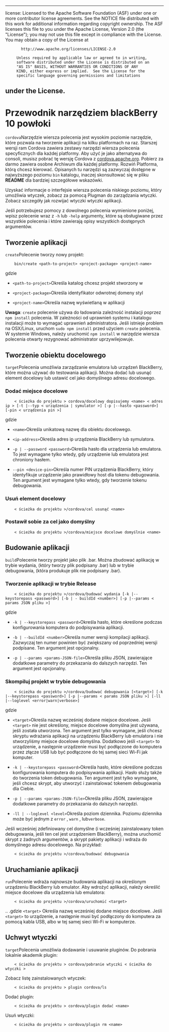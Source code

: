 * * *

license: Licensed to the Apache Software Foundation (ASF) under one or more contributor license agreements. See the NOTICE file distributed with this work for additional information regarding copyright ownership. The ASF licenses this file to you under the Apache License, Version 2.0 (the "License"); you may not use this file except in compliance with the License. You may obtain a copy of the License at

           http://www.apache.org/licenses/LICENSE-2.0
    
         Unless required by applicable law or agreed to in writing,
         software distributed under the License is distributed on an
         "AS IS" BASIS, WITHOUT WARRANTIES OR CONDITIONS OF ANY
         KIND, either express or implied.  See the License for the
         specific language governing permissions and limitations
    

## under the License.

# Przewodnik narzędziem blackBerry 10 powłoki

`cordova`Narzędzie wiersza polecenia jest wysokim poziomie narzędzie, które pozwala na tworzenie aplikacji na kilku platformach na raz. Starszej wersji ram Cordova zawiera zestawy narzędzi wiersza polecenia specyficznych dla każdej platformy. Aby użyć je jako alternatywa do consoli, musisz pobrać tę wersję Cordova z [cordova.apache.org][1]. Pobierz za darmo zawiera osobne Archiwum dla każdej platformy. Rozwiń Platforma, którą chcesz kierować. Opisanych tu narzędzi są zazwyczaj dostępne w najwyższego poziomu `bin` katalogu, inaczej skonsultować się w pliku **README** dla bardziej szczegółowe wskazówki.

 [1]: http://cordova.apache.org

Uzyskać informacje o interfejsie wiersza polecenia niskiego poziomu, który umożliwia wtyczek, zobacz za pomocą Plugman do zarządzania wtyczki. Zobacz szczegóły jak rozwijać wtyczki wtyczki aplikacji.

Jeśli potrzebujesz pomocy z dowolnego polecenia wymienione poniżej, wpisz polecenie wraz z `-h` lub `-help` argumenty, które są obsługiwane przez wszystkie polecenia i które zawierają opisy wszystkich dostępnych argumentów.

## Tworzenie aplikacji

`create`Polecenie tworzy nowy projekt:

        bin/create <path-to-project> <project-package> <project-name>
    

gdzie

*   `<path-to-project>`Określa katalog chcesz projekt stworzony w

*   `<project-package>`Określa identyfikator odwrotnej domeny styl

*   `<project-name>`Określa nazwę wyświetlaną w aplikacji

**Uwaga**: `create` polecenie używa do ładowania zależność instalacji poprzez `npm install` polecenia. W zależności od uprawnień systemu i katalogu instalacji może to wymagać uprawnień administratora. Jeśli istnieje problem na OSX/Linux, uruchom `sudo npm install` przed użyciem `create` polecenia. W systemie Windows, należy uruchomić `npm install` w narzędzie wiersza polecenia otwarty rezygnować administrator uprzywilejowuje.

## Tworzenie obiektu docelowego

`target`Polecenia umożliwia zarządzanie emulatora lub urządzeń BlackBerry, które można używać do testowania aplikacji. Można dodać lub usunąć element docelowy lub ustawić cel jako domyślnego adresu docelowego.

### Dodać miejsce docelowe

        < ścieżka do projektu > cordova/docelowy dopisujemy <name> < adres ip > [-t |--typ < urządzenia | symulator >] [-p |--hasło <password>] [-pin < urządzenia pin >]
    

gdzie

*   `<name>`Określa unikatową nazwę dla obiektu docelowego.

*   `<ip-address>`Określa adres ip urządzenia BlackBerry lub symulatora.

*   `-p | --password <password>`Określa hasło dla urządzenia lub emulatora. To jest wymagane tylko wtedy, gdy urządzenie lub emulatora jest chroniony hasłem.

*   `--pin <device-pin>`Określa numer PIN urządzenia BlackBerry, który identyfikuje urządzenie jako prawidłowy host dla tokenu debugowania. Ten argument jest wymagane tylko wtedy, gdy tworzenie tokenu debugowania.

### Usuń element docelowy

        < ścieżka do projektu >/cordova/cel usunąć <name>
    

### Postawił sobie za cel jako domyślny

        < ścieżka do projektu >/cordova/miejsce docelowe domyślnie <name>
    

## Budowanie aplikacji

`build`Polecenie tworzy projekt jako plik .bar. Można zbudować aplikację w trybie wydania, (który tworzy plik podpisany .bar) lub w trybie debugowania, (która produkuje plik nie podpisany .bar).

### Tworzenie aplikacji w trybie Release

        < ścieżka do projektu >/cordova/budować wydania [-k |--keystorepass <password>] [-b | - buildId <number>] [-p |--params < params JSON pliku >]
    

gdzie

*   `-k | --keystorepass <password>`Określa hasło, które określone podczas konfigurowania komputera do podpisywania aplikacji.

*   `-b | --buildId <number>`Określa numer wersji kompilacji aplikacji. Zazwyczaj ten numer powinien być zwiększany od poprzedniej wersji podpisane. Ten argument jest opcjonalny.

*   `-p | --params <params-JSON-file>`Określa pliku JSON, zawierające dodatkowe parametry do przekazania do dalszych narzędzi. Ten argument jest opcjonalny.

### Skompiluj projekt w trybie debugowania

        < ścieżka do projektu >/cordova/budować debugowania [<target>] [-k |--keystorepass <password>] [-p |--params < params JSON pliku >] [-ll |--loglevel <error|warn|verbose>]
    

gdzie

*   `<target>`Określa nazwę wcześniej dodane miejsce docelowe. Jeśli `<target>` nie jest określony, miejsce docelowe domyślna jest używana, jeśli została utworzona. Ten argument jest tylko wymagane, jeśli chcesz skryptu wdrażania aplikacji na urządzeniu BlackBerry lub emulatora i nie stworzyliśmy miejsce docelowe domyślna. Dodatkowo jeśli `<target>` to urządzenie, a następnie urządzenie musi być podłączone do komputera przez złącze USB lub być podłączone do tej samej sieci Wi-Fi jak komputer.

*   `-k | --keystorepass <password>`Określa hasło, które określone podczas konfigurowania komputera do podpisywania aplikacji. Hasło służy także do tworzenia token debugowania. Ten argument jest tylko wymagane, jeśli chcesz skrypt, aby utworzyć i zainstalować tokenem debugowania dla Ciebie.

*   `-p | --params <params-JSON-file>`Określa pliku JSON, zawierające dodatkowe parametry do przekazania do dalszych narzędzi.

*   `-ll | --loglevel <level>`Określa poziom dziennika. Poziomu dziennika może być jednym z `error` , `warn` , lub`verbose`.

Jeśli wcześniej zdefiniowany cel domyślne (i wcześniej zainstalowany token debugowania, jeśli ten cel jest urządzeniem BlackBerry), można uruchomić skrypt z żadnych argumentów, a skrypt pakiety aplikacji i wdraża do domyślnego adresu docelowego. Na przykład:

        < ścieżka do projektu >/cordova/budować debugowania
    

## Uruchamianie aplikacji

`run`Polecenie wdraża najnowsze budowania aplikacji na określonym urządzeniu BlackBerry lub emulator. Aby wdrożyć aplikacji, należy określić miejsce docelowe dla urządzenia lub emulatora:

        < ścieżka do projektu >/cordova/uruchomić <target>
    

.. .gdzie `<target>` Określa nazwę wcześniej dodane miejsce docelowe. Jeśli `<target>` to urządzenie, a następnie musi być podłączony do komputera za pomocą kabla USB, albo w tej samej sieci Wi-Fi w komputerze.

## Uchwyt wtyczki

`target`Polecenia umożliwia dodawanie i usuwanie pluginów. Do pobrania lokalnie akademik plugin:

        < ścieżka do projektu > cordova/pobranie wtyczki < ścieżka do wtyczki >
    

Zobacz listę zainstalowanych wtyczek:

        < ścieżka do projektu > plugin cordova/ls
    

Dodać plugin:

        < ścieżka do projektu > cordova/plugin dodać <name>
    

Usuń wtyczki:

        < ścieżka do projektu > cordova/plugin rm <name>